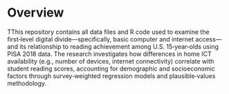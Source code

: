 # Overview
TThis repository contains all data files and R code used to examine the first‑level digital divide—specifically, basic computer and internet access—and its relationship to reading achievement among U.S. 15‑year‑olds using PISA 2018 data. The research investigates how differences in home ICT availability (e.g., number of devices, internet connectivity) correlate with student reading scores, accounting for demographic and socioeconomic factors through survey‑weighted regression models and plausible‑values methodology.

